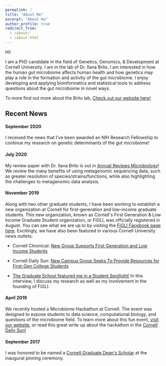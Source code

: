 ```yaml
---
permalink: /
title: "About Me"
excerpt: "About me"
author_profile: true
redirect_from: 
  - /about/
  - /about.html
---
```


Hi!

I am a PhD candidate in the field of Genetics, Genomics, & Development at Cornell University. I am in the lab of Dr. Ilana Brito. I am interested in how the human gut microbiome affects human health and how genetics may play a role in the formation and activity of the gut microbiome. I enjoy developing and applying bioinformatics and statistical tools to address questions about the gut microbiome in novel ways.

To more find out more about the Brito lab, [Check out our website here!](https://www.britolab.org)


Recent News
-----------
#### September 2020
I received the news that I've been awarded an NIH Research Fellowship to continue my research on genetic determinants of the gut microbiome!

#### July 2020
My review paper with Dr. Ilana Brito is out in [Annual Reviews Microbiology](https://www.annualreviews.org/doi/abs/10.1146/annurev-micro-012520-072314)! We review the many benefits of using metagenomic sequencing data, such as greater resolution of species/strains/functions, while also highlighting the challenges to metagenomic data analysis.

#### November 2019
Along with two other graduate students, I have been working to establish a new organization at Cornell for first-generation and low-income graduate students. This new organization, known as Cornell's First Generation & Low Income Graduate Student organization, or FiGLI, was officially registered in August. You can see what we are up to by visiting the [FiGLI Facebook page here](https://www.facebook.com/CornellFiGLI/). Excitingly, we have also been featured in various Cornell University news outlets:

* Cornell Chronical: [New Group Supports First Generation and Low Income Students](https://news.cornell.edu/stories/2019/11/new-group-supports-first-generation-and-low-income-students)

* Cornell Daily Sun: [New Campus Group Seeks To Provide Resources for First-Gen College Students](https://cornellsun.com/2019/11/26/new-campus-group-seeks-to-provide-resources-for-first-gen-college-students/)

* [The Graduate School featured me in a Student Spotlight!](https://gradschool.cornell.edu/spotlights/student-spotlight-felicia-new/) In this interview, I discuss my research as well as my involvement in the founding of FiGLI.

#### April 2019
We recently hosted a Microbiome Hackathon at Cornell. The event was designed to expose students to data science, computational biology, and questions of the microbiome field. To learn more about this fun event, [visit our website](http://www.microbiomehack.org), or read this great write up about the hackathon in the [Cornell Daily Sun!](https://cornellsun.com/2019/04/19/cancer-biology-machine-learning-and-creative-problem-solving-at-cornells-microbiome-hackathon/)

#### September 2017
I was honored to be named a [Cornell Graduate Dean's Scholar](https://gradschool.cornell.edu/diversity-inclusion/signature-initiatives/graduate-school-deans-scholars/) at the inaugural pinning ceremony. 
